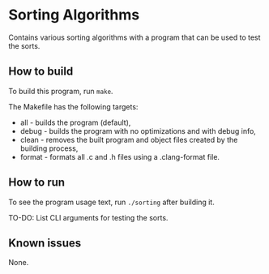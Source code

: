 # Sorting Algorithms

Contains various sorting algorithms with a program that can be used to test the sorts.

## How to build

To build this program, run `make`.

The Makefile has the following targets:

- all - builds the program (default),
- debug - builds the program with no optimizations and with debug info,
- clean - removes the built program and object files created by the building process,
- format - formats all .c and .h files using a .clang-format file.

## How to run

To see the program usage text, run `./sorting` after building it.

TO-DO: List CLI arguments for testing the sorts.

## Known issues

None.
